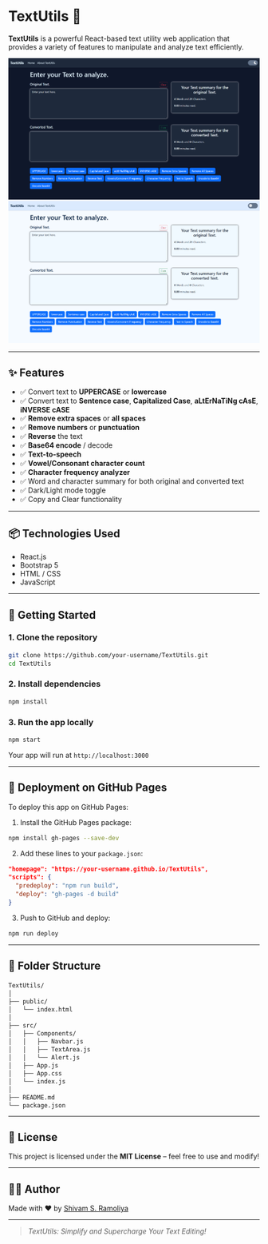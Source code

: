 # TextUtils 📝

**TextUtils** is a powerful React-based text utility web application that provides a variety of features to manipulate and analyze text efficiently.

![TextUtils Screenshot](./SS1.png)
![TextUtils Screenshot](./SS2.png)

---

## ✨ Features

- ✅ Convert text to **UPPERCASE** or **lowercase**
- ✅ Convert text to **Sentence case**, **Capitalized Case**, **aLtErNaTiNg cAsE**, **iNVERSE cASE**
- ✅ **Remove extra spaces** or **all spaces**
- ✅ **Remove numbers** or **punctuation**
- ✅ **Reverse** the text
- ✅ **Base64 encode** / decode
- ✅ **Text-to-speech**
- ✅ **Vowel/Consonant character count**
- ✅ **Character frequency analyzer**
- ✅ Word and character summary for both original and converted text
- ✅ Dark/Light mode toggle
- ✅ Copy and Clear functionality

---

## 📦 Technologies Used

- React.js
- Bootstrap 5
- HTML / CSS
- JavaScript

---

## 🚀 Getting Started

### 1. Clone the repository

```bash
git clone https://github.com/your-username/TextUtils.git
cd TextUtils
```

### 2. Install dependencies

```bash
npm install
```

### 3. Run the app locally

```bash
npm start
```

Your app will run at `http://localhost:3000`

---

## 🔗 Deployment on GitHub Pages

To deploy this app on GitHub Pages:

1. Install the GitHub Pages package:

```bash
npm install gh-pages --save-dev
```

2. Add these lines to your `package.json`:

```json
"homepage": "https://your-username.github.io/TextUtils",
"scripts": {
  "predeploy": "npm run build",
  "deploy": "gh-pages -d build"
}
```

3. Push to GitHub and deploy:

```bash
npm run deploy
```

---

## 📂 Folder Structure

```
TextUtils/
│
├── public/
│   └── index.html
│
├── src/
│   ├── Components/
│   │   ├── Navbar.js
│   │   ├── TextArea.js
│   │   └── Alert.js
│   ├── App.js
│   ├── App.css
│   └── index.js
│
├── README.md
└── package.json
```

---

## 📄 License

This project is licensed under the **MIT License** – feel free to use and modify!

---

## 🧑‍🎓 Author

Made with ❤️ by [Shivam S. Ramoliya](https://github.com/Shivam-Ramoliya)

---

> _TextUtils: Simplify and Supercharge Your Text Editing!_

